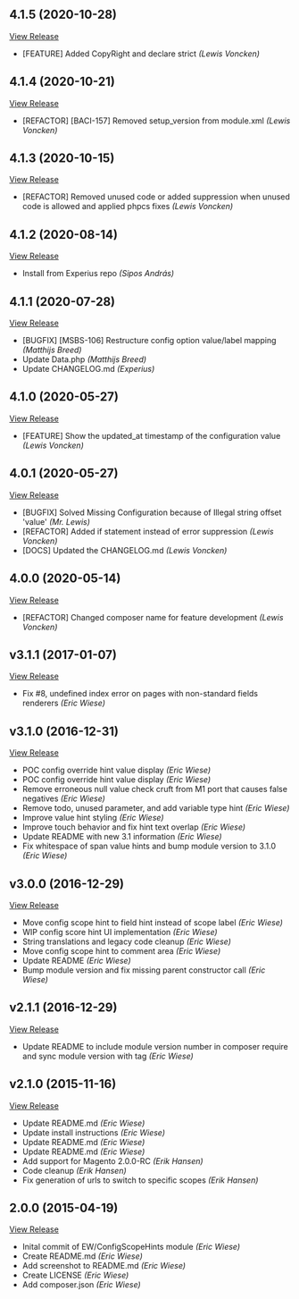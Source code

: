 ## 4.1.5 (2020-10-28)

[View Release](git@github.com:experius/magento2-configscopehints.git/commits/tag/4.1.5)

*  [FEATURE] Added CopyRight and declare strict *(Lewis Voncken)*


## 4.1.4 (2020-10-21)

[View Release](git@github.com:experius/magento2-configscopehints.git/commits/tag/4.1.4)

*  [REFACTOR] [BACI-157] Removed setup_version from module.xml *(Lewis Voncken)*


## 4.1.3 (2020-10-15)

[View Release](git@github.com:experius/magento2-configscopehints.git/commits/tag/4.1.3)

*  [REFACTOR] Removed unused code or added suppression when unused code is allowed and applied phpcs fixes *(Lewis Voncken)*


## 4.1.2 (2020-08-14)

[View Release](git@github.com:experius/magento2-configscopehints.git/commits/tag/4.1.2)

*  Install from Experius repo *(Sipos András)*


## 4.1.1 (2020-07-28)

[View Release](git@github.com:experius/magento2-configscopehints.git/commits/tag/4.1.1)

*  [BUGFIX] [MSBS-106] Restructure config option value/label mapping *(Matthijs Breed)*
*  Update Data.php *(Matthijs Breed)*
*  Update CHANGELOG.md *(Experius)*


## 4.1.0 (2020-05-27)

[View Release](git@github.com:experius/magento2-configscopehints.git/commits/tag/4.1.0)

*  [FEATURE] Show the updated_at timestamp of the configuration value *(Lewis Voncken)*


## 4.0.1 (2020-05-27)

[View Release](git@github.com:experius/magento2-configscopehints.git/commits/tag/4.0.1)

*  [BUGFIX] Solved Missing Configuration because of Illegal string offset 'value' *(Mr. Lewis)*
*  [REFACTOR] Added if statement instead of error suppression *(Lewis Voncken)*
*  [DOCS] Updated the CHANGELOG.md *(Lewis Voncken)*


## 4.0.0 (2020-05-14)

[View Release](git@github.com:experius/magento2-configscopehints.git/commits/tag/4.0.0)

*  [REFACTOR] Changed composer name for feature development *(Lewis Voncken)*


## v3.1.1 (2017-01-07)

[View Release](git@github.com:experius/magento2-configscopehints.git/commits/tag/v3.1.1)

*  Fix #8, undefined index error on pages with non-standard fields renderers *(Eric Wiese)*


## v3.1.0 (2016-12-31)

[View Release](git@github.com:experius/magento2-configscopehints.git/commits/tag/v3.1.0)

*  POC config override hint value display *(Eric Wiese)*
*  POC config override hint value display *(Eric Wiese)*
*  Remove erroneous null value check cruft from M1 port that causes false negatives *(Eric Wiese)*
*  Remove todo, unused parameter, and add variable type hint *(Eric Wiese)*
*  Improve value hint styling *(Eric Wiese)*
*  Improve touch behavior and fix hint text overlap *(Eric Wiese)*
*  Update README with new 3.1 information *(Eric Wiese)*
*  Fix whitespace of span value hints and bump module version to 3.1.0 *(Eric Wiese)*


## v3.0.0 (2016-12-29)

[View Release](git@github.com:experius/magento2-configscopehints.git/commits/tag/v3.0.0)

*  Move config scope hint to field hint instead of scope label *(Eric Wiese)*
*  WIP config score hint UI implementation *(Eric Wiese)*
*  String translations and legacy code cleanup *(Eric Wiese)*
*  Move config scope hint to comment area *(Eric Wiese)*
*  Update README *(Eric Wiese)*
*  Bump module version and fix missing parent constructor call *(Eric Wiese)*


## v2.1.1 (2016-12-29)

[View Release](git@github.com:experius/magento2-configscopehints.git/commits/tag/v2.1.1)

*  Update README to include module version number in composer require and sync module version with tag *(Eric Wiese)*


## v2.1.0 (2015-11-16)

[View Release](git@github.com:experius/magento2-configscopehints.git/commits/tag/v2.1.0)

*  Update README.md *(Eric Wiese)*
*  Update install instructions *(Eric Wiese)*
*  Update README.md *(Eric Wiese)*
*  Update README.md *(Eric Wiese)*
*  Add support for Magento 2.0.0-RC *(Erik Hansen)*
*  Code cleanup *(Erik Hansen)*
*  Fix generation of urls to switch to specific scopes *(Erik Hansen)*


## 2.0.0 (2015-04-19)

[View Release](git@github.com:experius/magento2-configscopehints.git/commits/tag/2.0.0)

*  Inital commit of EW/ConfigScopeHints module *(Eric Wiese)*
*  Create README.md *(Eric Wiese)*
*  Add screenshot to README.md *(Eric Wiese)*
*  Create LICENSE *(Eric Wiese)*
*  Add composer.json *(Eric Wiese)*


